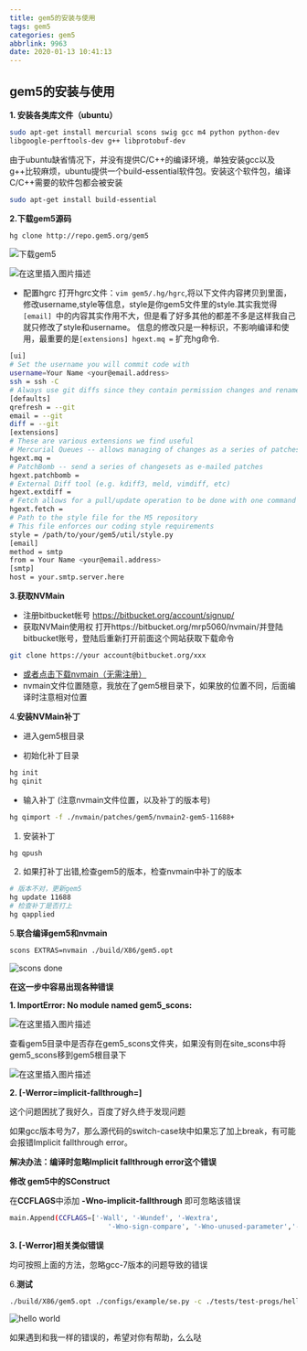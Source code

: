 ```yaml
---
title: gem5的安装与使用
tags: gem5
categories: gem5
abbrlink: 9963
date: 2020-01-13 10:41:13
---
```



## gem5的安装与使用

**1. 安装各类库文件（ubuntu）**

```bash
sudo apt-get install mercurial scons swig gcc m4 python python-dev 
libgoogle-perftools-dev g++ libprotobuf-dev
```
由于ubuntu缺省情况下，并没有提供C/C++的编译环境，单独安装gcc以及g++比较麻烦，ubuntu提供一个build-essential软件包。安装这个软件包，编译C/C++需要的软件包都会被安装

```bash
sudo apt-get install build-essential
```
<!-- more -->
**2.下载gem5源码**

```bash
hg clone http://repo.gem5.org/gem5
```


![下载gem5](https://img-blog.csdnimg.cn/20190420183524941.png?x-oss-process=image/watermark,type_ZmFuZ3poZW5naGVpdGk,shadow_10,text_aHR0cHM6Ly9ibG9nLmNzZG4ubmV0L3d3d19pbmRvd3M=,size_16,color_FFFFFF,t_70)

![在这里插入图片描述](https://img-blog.csdnimg.cn/20190420183640443.png)

- 配置hgrc
打开hgrc文件：`vim gem5/.hg/hgrc`,将以下文件内容拷贝到里面，修改username,style等信息，style是你gem5文件里的style.其实我觉得`[email] `中的内容其实作用不大，但是看了好多其他的都差不多是这样我自己就只修改了style和username。
信息的修改只是一种标识，不影响编译和使用，最重要的是`[extensions] hgext.mq =`   扩充hg命令.

```bash
[ui]
# Set the username you will commit code with
username=Your Name <your@email.address>
ssh = ssh -C
# Always use git diffs since they contain permission changes and rename info
[defaults]
qrefresh = --git
email = --git
diff = --git
[extensions]
# These are various extensions we find useful
# Mercurial Queues -- allows managing of changes as a series of patches
hgext.mq =
# PatchBomb -- send a series of changesets as e-mailed patches
hgext.patchbomb =
# External Diff tool (e.g. kdiff3, meld, vimdiff, etc)
hgext.extdiff =
# Fetch allows for a pull/update operation to be done with one command and automatically commits a merge changeset
hgext.fetch =
# Path to the style file for the M5 repository
# This file enforces our coding style requirements
style = /path/to/your/gem5/util/style.py
[email]
method = smtp
from = Your Name <your@email.address>
[smtp]
host = your.smtp.server.here
```

**3.获取NVMain**

- 注册bitbucket帐号
https://bitbucket.org/account/signup/
- 获取NVMain使用权
打开https://bitbucket.org/mrp5060/nvmain/并登陆bitbucket账号，登陆后重新打开前面这个网站获取下载命令 

```bash
git clone https://your account@bitbucket.org/xxx
```

- [或者点击下载nvmain（无需注册）](https://bitbucket.org/mrp5060/nvmain/downloads/)
- nvmain文件位置随意，我放在了gem5根目录下，如果放的位置不同，后面编译时注意相对位置

4.**安装NVMain补丁**

- 进入gem5根目录

- 初始化补丁目录

```bash
hg init
hg qinit
```

- 输入补丁 (注意nvmain文件位置，以及补丁的版本号)

```bash
hg qimport -f ./nvmain/patches/gem5/nvmain2-gem5-11688+
```

  1. 安装补丁

```bash
hg qpush
```

 2. 如果打补丁出错,检查gem5的版本，检查nvmain中补丁的版本

```bash
# 版本不对，更新gem5
hg update 11688
# 检查补丁是否打上
hg qapplied
```


5.**联合编译gem5和nvmain**

```bash
scons EXTRAS=nvmain ./build/X86/gem5.opt 
```

![scons done](https://img-blog.csdnimg.cn/20190420184756987.png?x-oss-process=image/watermark,type_ZmFuZ3poZW5naGVpdGk,shadow_10,text_aHR0cHM6Ly9ibG9nLmNzZG4ubmV0L3d3d19pbmRvd3M=,size_16,color_FFFFFF,t_70)

**在这一步中容易出现各种错误**

**1. ImportError: No module named gem5_scons:**

![在这里插入图片描述](https://img-blog.csdnimg.cn/20190420190508767.png?x-oss-process=image/watermark,type_ZmFuZ3poZW5naGVpdGk,shadow_10,text_aHR0cHM6Ly9ibG9nLmNzZG4ubmV0L3d3d19pbmRvd3M=,size_16,color_FFFFFF,t_70)

查看gem5目录中是否存在gem5_scons文件夹，如果没有则在site_scons中将gem5_scons移到gem5根目录下

![在这里插入图片描述](https://img-blog.csdnimg.cn/20190420190758359.png)

**2. [-Werror=implicit-fallthrough=]**

这个问题困扰了我好久，百度了好久终于发现问题

如果gcc版本号为7，那么源代码的switch-case块中如果忘了加上break，有可能会报错Implicit fallthrough error。

**解决办法：编译时忽略Implicit fallthrough error这个错误**

**修改 gem5中的SConstruct**

在**CCFLAGS**中添加 **-Wno-implicit-fallthrough** 即可忽略该错误

```bash
main.Append(CCFLAGS=['-Wall', '-Wundef', '-Wextra',
                        '-Wno-sign-compare', '-Wno-unused-parameter','-Wno-implicit-fallthrough'])
```

**3. [-Werror]相关类似错误**

均可按照上面的方法，忽略gcc-7版本的问题导致的错误

6.**测试**

```bash
./build/X86/gem5.opt ./configs/example/se.py -c ./tests/test-progs/hello/bin/x86/linux/hello
```

![hello world](https://img-blog.csdnimg.cn/20190420194540619.png?x-oss-process=image/watermark,type_ZmFuZ3poZW5naGVpdGk,shadow_10,text_aHR0cHM6Ly9ibG9nLmNzZG4ubmV0L3d3d19pbmRvd3M=,size_16,color_FFFFFF,t_70)

如果遇到和我一样的错误的，希望对你有帮助，么么哒